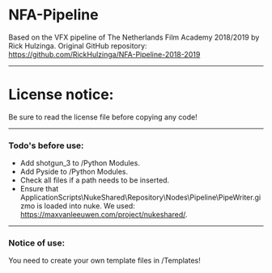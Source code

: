 # NFA-Pipeline
Based on the VFX pipeline of The Netherlands Film Academy 2018/2019 by Rick Hulzinga.
Original GitHub repository: https://github.com/RickHulzinga/NFA-Pipeline-2018-2019

---

# License notice:
Be sure to read the license file before copying any code!

---

### Todo's before use:
* Add shotgun_3 to /Python Modules.
* Add Pyside to /Python Modules.
* Check all files if a path needs to be inserted.
* Ensure that ApplicationScripts\NukeShared\Repository\Nodes\Pipeline\PipeWriter.gizmo is loaded into nuke. We used:    			
  https://maxvanleeuwen.com/project/nukeshared/.

---

### Notice of use:
You need to create your own template files in /Templates!
